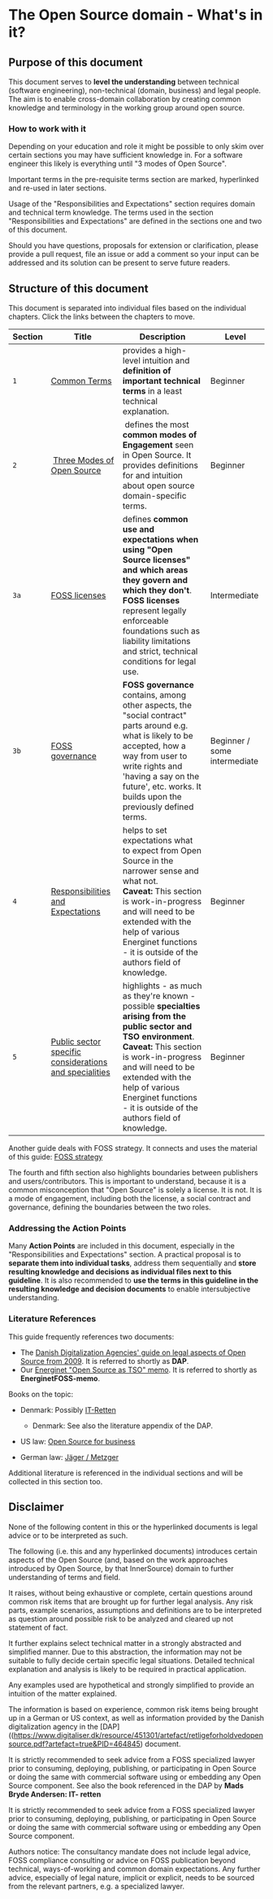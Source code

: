 # The Open Source domain - What's in it?

## Purpose of this document

This document serves to **level the understanding** between technical (software engineering), non-technical (domain, business) and legal people. The aim is to enable cross-domain collaboration by creating common knowledge and terminology in the working group around open source. 


### How to work with it

Depending on your education and role it might be possible to only skim over certain sections you may have sufficient knowledge in. 
For a software engineer this likely is everything until "3 modes of Open Source".

Important terms in the pre-requisite terms section are marked, hyperlinked and re-used in later sections.

Usage of the "Responsibilities and Expectations" section requires domain and technical term knowledge. 
The terms used in the section "Responsibilities and Expectations" are defined in the sections one and two of this document. 

Should you have questions, proposals for extension or clarification, please provide a pull request, file an issue or add a comment so your input can be addressed and its solution can be present to serve future readers. 


## Structure of this document

This document is separated into individual files based on the individual chapters. Click the links between the chapters to move.

| Section | Title | Description | Level |
| --- | --- | --- | --- | 
| `1` |[Common Terms](02-FOSS-Terms-Intro-Common-Terms.md) | provides a high-level intuition and **definition of important technical terms** in a least technical explanation. | Beginner |
| `2`| [Three Modes of Open Source](03-FOSS-Terms-Intro-3modes-of-FOSS.md)  | defines the most **common modes of Engagement** seen in Open Source. It provides definitions for and intuition about open source domain-specific terms.| Beginner |
| `3a`|[FOSS licenses](04a-FOSS-Terms-Intro-FOSS-licenses.md) | defines **common use and expectations when using "Open Source licenses" and which areas they govern and which they don't**. **FOSS licenses** represent legally enforceable foundations such as liability limitations and strict, technical conditions for legal use.| Intermediate |
| `3b`|[FOSS governance](04b-FOSS-Terms-Intro-FOSS-governance.md) | **FOSS governance** contains, among other aspects, the "social contract" parts around e.g. what is likely to be accepted, how a way from user to write rights and 'having a say on the future', etc. works. It builds upon the previously defined terms. | Beginner / some intermediate |
|`4`|[Responsibilities and Expectations](05-FOSS-Terms-Intro-responsibilities-and-expectations.md)| helps to set expectations what to expect from Open Source in the narrower sense and what not. <br />**Caveat:** This section is work-in-progress and will need to be extended with the help of various Energinet functions - it is outside of the authors field of knowledge.| Beginner |
|`5`|[Public sector specific considerations and specialities](06-FOSS-Terms-Intro-public-sector-specialties.md)|highlights - as much as they're known - possible **specialties arising from the public sector and TSO environment**. <br />**Caveat:** This section is work-in-progress and will need to be extended with the help of various Energinet functions - it is outside of the authors field of knowledge.| Beginner |

Another guide deals with FOSS strategy. It connects and uses the material of this guide: [FOSS strategy](../FOSS-strategy-guide)

The fourth and fifth section also highlights boundaries between publishers and users/contributors. 
This is important to understand, because it is a common misconception that "Open Source" is solely a license. It is not. It is a mode of engagement, including both the license, a social contract and governance, defining the boundaries between the two roles. 

### Addressing the Action Points

Many **Action Points** are included in this document, especially in the "Responsibilities and Expectations" section.
A practical proposal is to **separate them into individual tasks**, address them sequentially and **store resulting knowledge and decisions as individual files next to this guideline**. It is also recommended to **use the terms in this guideline in the resulting knowledge and decision documents** to enable intersubjective understanding.

### Literature References

This guide frequently references two documents:
- The [Danish Digitalization Agencies' guide on legal aspects of Open Source from 2009](https://www.digitaliser.dk/resource/451301/artefact/retligeforholdvedopensource.pdf?artefact=true&PID=464845). It is referred to shortly as **DAP**.
- Our [Energinet "Open Source as TSO" memo](../../background_material/minutes_legal_notes_on_energinets_use_of_open_source.pdf). It is referred to shortly as **EnerginetFOSS-memo**. 

Books on the topic:
- Denmark: Possibly [IT-Retten](https://bibliotek.dk/da/work/870970-basis%3A26085950)
  - Denmark: See also the literature appendix of the DAP.

- US law: [Open Source for business](https://www.amazon.com/dp/B086G6XDM1)
- German law:  [Jäger / Metzger](https://www.beck-shop.de/jaeger-metzger-open-source-software/product/26549144)

Additional literature is referenced in the individual sections and will be collected in this section too.

## Disclaimer

None of the following content in this or the hyperlinked documents is legal advice or to be interpreted as such. 

The following (i.e. this and any hyperlinked documents) introduces certain aspects of the Open Source (and, based on the work approaches introduced by Open Source, by that InnerSource) domain to further understanding of terms and field.

It raises, without being exhaustive or complete, certain questions around common risk items that are brought up for further legal analysis. Any risk parts, example scenarios, assumptions and definitions are to be interpreted as question around possible risk to be analyzed and cleared up not statement of fact.

It further explains select technical matter in a strongly abstracted and simplified manner. Due to this abstraction, the information may not be suitable to fully decide certain specific legal situations. Detailed technical explanation and analysis is likely to be required in practical application. 

Any examples used are hypothetical and strongly simplified to provide an intuition of the matter explained.

The information is based on experience, common risk items being brought up in a German or US context, as well as information provided by the Danish digitalization agency in the [DAP]((https://www.digitaliser.dk/resource/451301/artefact/retligeforholdvedopensource.pdf?artefact=true&PID=464845) document.

It is strictly recommended to seek advice from a FOSS specialized lawyer prior to consuming, deploying, publishing, or participating in Open Source or doing the same with commercial software using or embedding any Open Source component. See also the book referenced in the DAP by **Mads Bryde Andersen: IT- retten**

It is strictly recommended to seek advice from a FOSS specialized lawyer prior to consuming, deploying, publishing, or participating in Open Source or doing the same with commercial software using or embedding any Open Source component.

Authors notice: The consultancy mandate does not include legal advice, FOSS compliance consulting or advice on FOSS publication beyond technical, ways-of-working and common domain expectations. Any further advice, especially of legal nature, implicit or explicit, needs to be sourced from the relevant partners, e.g. a specialized lawyer. 

